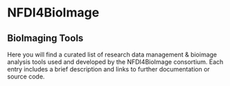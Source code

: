 # NFDI4BioImage

## BioImaging Tools

Here you will find a curated list of research data management & bioimage analysis tools used and developed by the NFDI4BioImage consortium. Each entry includes a brief description and links to further documentation or source code.
